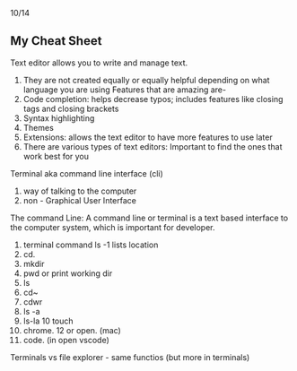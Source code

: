 10/14
## My Cheat Sheet
Text editor allows you to write and manage text. 
1. They are not created equally or equally helpful depending on what language you are using
Features that are amazing are-
1. Code completion: helps decrease typos; includes features like closing tags and closing brackets
2. Syntax highlighting
3. Themes
4. Extensions: allows the text editor to have more features to use later
5. There are various types of text editors: Important to find the ones that work best for you

Terminal aka command line interface (cli) 
1. way of talking to the computer
2. non - Graphical User Interface 

The command Line: 
A command line or terminal is a text based interface to the computer system, which is important for developer.
1. terminal command ls -1 lists location
2. cd.
3. mkdir
4. pwd or print working dir
5. ls
6. cd~
7. cdwr
8. ls -a
9. ls-la
10 touch
11. chrome.
12 or open. (mac)
13. code. (in open vscode)

Terminals vs file explorer - same functios (but more in terminals)
